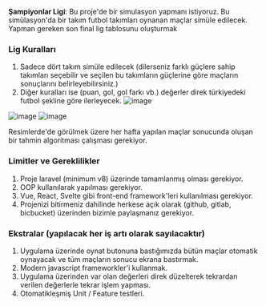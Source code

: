 **Şampiyonlar Ligi**: Bu proje'de bir simulasyon yapmanı istiyoruz. Bu simülasyon'da bir takım futbol takımları oynanan maçlar simüle edilecek. Yapman gereken son final lig tablosunu oluşturmak

### Lig Kuralları
  1. Sadece dört takım simüle edilecek (dilerseniz farklı güçlere sahip takımları seçebilir ve seçilen bu takımların güçlerine göre maçların sonuçlarını belirleyebilirsiniz.)
  2. Diğer kuralları ise (puan, gol, gol farkı vb.) değerler direk türkiyedeki futbol şekline göre ilerleyecek.
![image](https://user-images.githubusercontent.com/110885928/209708647-bcb6d4e1-283e-4900-8446-03d940933274.png)

![image](https://user-images.githubusercontent.com/110885928/209708668-8c7385c0-0ae3-41ce-9214-0d7634011ffc.png)
![image](https://user-images.githubusercontent.com/110885928/209708686-b01fe3f9-5a50-4559-8bf6-e214bb932858.png)

Resimlerde'de görülmek üzere her hafta yapılan maçlar sonucunda oluşan bir tahmin algoritması çalışması gerekiyor.


### Limitler ve Gereklilikler
  1. Proje laravel (minimum v8) üzerinde tamamlanmış olması gerekiyor.
  2. OOP kullanılarak yapılması gerekiyor.
  3. Vue, React, Svelte gibi front-end framework'leri kullanılması gerekiyor.
  4. Projenizi bitirmeniz dahilinde herkese açık olarak (github, gitlab, bicbucket) üzerinden bizimle paylaşmanız gerekiyor.


### Ekstralar (yapılacak her iş artı olarak sayılacaktır)
  1. Uygulama üzerinde oynat butonuna bastığımızda bütün maçlar otomatik oynayacak ve tüm maçların sonucu ekrana bastırmak.
  2. Modern javascript frameworkler'i kullanmak.
  3. Uygulama üzerinden var olan değerleri direk düzelterek tekrardan verilen değerlerle tekrar işlem yapması.
  4. Otomatikleşmiş Unit / Feature testleri. 
